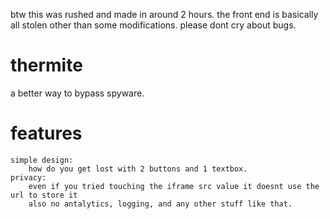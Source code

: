 btw this was rushed and made in around 2 hours. the front end is basically all stolen other than some modifications. please dont cry about bugs.

# thermite
a better way to bypass spyware.

# features
    simple design:
        how do you get lost with 2 buttons and 1 textbox.
    privacy:
        even if you tried touching the iframe src value it doesnt use the url to store it
        also no antalytics, logging, and any other stuff like that.